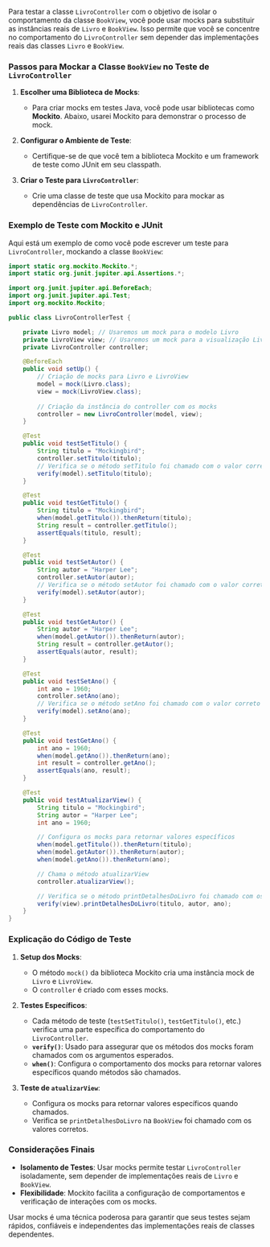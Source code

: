 Para testar a classe `LivroController` com o objetivo de isolar o comportamento da classe `BookView`, você pode usar mocks para substituir as instâncias reais de `Livro` e `BookView`. Isso permite que você se concentre no comportamento do `LivroController` sem depender das implementações reais das classes `Livro` e `BookView`.

### Passos para Mockar a Classe `BookView` no Teste de `LivroController`

1. **Escolher uma Biblioteca de Mocks**: 
   - Para criar mocks em testes Java, você pode usar bibliotecas como **Mockito**. Abaixo, usarei Mockito para demonstrar o processo de mock.

2. **Configurar o Ambiente de Teste**:
   - Certifique-se de que você tem a biblioteca Mockito e um framework de teste como JUnit em seu classpath.

3. **Criar o Teste para `LivroController`**:
   - Crie uma classe de teste que usa Mockito para mockar as dependências de `LivroController`.

### Exemplo de Teste com Mockito e JUnit

Aqui está um exemplo de como você pode escrever um teste para `LivroController`, mockando a classe `BookView`:

```java
import static org.mockito.Mockito.*;
import static org.junit.jupiter.api.Assertions.*;

import org.junit.jupiter.api.BeforeEach;
import org.junit.jupiter.api.Test;
import org.mockito.Mockito;

public class LivroControllerTest {

    private Livro model; // Usaremos um mock para o modelo Livro
    private LivroView view; // Usaremos um mock para a visualização LivroView
    private LivroController controller;

    @BeforeEach
    public void setUp() {
        // Criação de mocks para Livro e LivroView
        model = mock(Livro.class);
        view = mock(LivroView.class);
        
        // Criação da instância do controller com os mocks
        controller = new LivroController(model, view);
    }

    @Test
    public void testSetTitulo() {
        String titulo = "Mockingbird";
        controller.setTitulo(titulo);
        // Verifica se o método setTitulo foi chamado com o valor correto
        verify(model).setTitulo(titulo);
    }

    @Test
    public void testGetTitulo() {
        String titulo = "Mockingbird";
        when(model.getTitulo()).thenReturn(titulo);
        String result = controller.getTitulo();
        assertEquals(titulo, result);
    }

    @Test
    public void testSetAutor() {
        String autor = "Harper Lee";
        controller.setAutor(autor);
        // Verifica se o método setAutor foi chamado com o valor correto
        verify(model).setAutor(autor);
    }

    @Test
    public void testGetAutor() {
        String autor = "Harper Lee";
        when(model.getAutor()).thenReturn(autor);
        String result = controller.getAutor();
        assertEquals(autor, result);
    }

    @Test
    public void testSetAno() {
        int ano = 1960;
        controller.setAno(ano);
        // Verifica se o método setAno foi chamado com o valor correto
        verify(model).setAno(ano);
    }

    @Test
    public void testGetAno() {
        int ano = 1960;
        when(model.getAno()).thenReturn(ano);
        int result = controller.getAno();
        assertEquals(ano, result);
    }

    @Test
    public void testAtualizarView() {
        String titulo = "Mockingbird";
        String autor = "Harper Lee";
        int ano = 1960;

        // Configura os mocks para retornar valores específicos
        when(model.getTitulo()).thenReturn(titulo);
        when(model.getAutor()).thenReturn(autor);
        when(model.getAno()).thenReturn(ano);

        // Chama o método atualizarView
        controller.atualizarView();

        // Verifica se o método printDetalhesDoLivro foi chamado com os valores corretos
        verify(view).printDetalhesDoLivro(titulo, autor, ano);
    }
}
```

### Explicação do Código de Teste

1. **Setup dos Mocks**:
   - O método `mock()` da biblioteca Mockito cria uma instância mock de `Livro` e `LivroView`.
   - O `controller` é criado com esses mocks.

2. **Testes Específicos**:
   - Cada método de teste (`testSetTitulo()`, `testGetTitulo()`, etc.) verifica uma parte específica do comportamento do `LivroController`.
   - **`verify()`**: Usado para assegurar que os métodos dos mocks foram chamados com os argumentos esperados.
   - **`when()`**: Configura o comportamento dos mocks para retornar valores específicos quando métodos são chamados.

3. **Teste de `atualizarView`**:
   - Configura os mocks para retornar valores específicos quando chamados.
   - Verifica se `printDetalhesDoLivro` na `BookView` foi chamado com os valores corretos.

### Considerações Finais

- **Isolamento de Testes**: Usar mocks permite testar `LivroController` isoladamente, sem depender de implementações reais de `Livro` e `BookView`.
- **Flexibilidade**: Mockito facilita a configuração de comportamentos e verificação de interações com os mocks.

Usar mocks é uma técnica poderosa para garantir que seus testes sejam rápidos, confiáveis e independentes das implementações reais de classes dependentes.